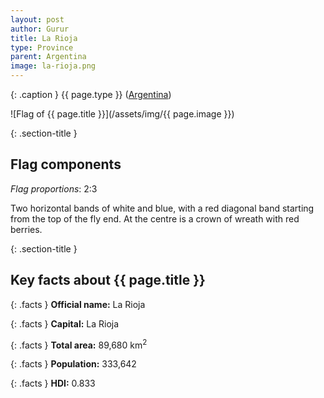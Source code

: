 ```yaml
---
layout: post
author: Gurur
title: La Rioja
type: Province
parent: Argentina
image: la-rioja.png
---
```

{: .caption }
{{ page.type }} ([Argentina](/2019/03/11/argentina.html))

![Flag of {{ page.title }}](/assets/img/{{ page.image }})

{: .section-title }
## Flag components

*Flag proportions*: 2:3

Two horizontal bands of white and blue, with a red diagonal band starting from the top of the fly end. At the centre is a crown of wreath with red berries.

{: .section-title }
## Key facts about {{ page.title }}

{: .facts }
**Official name:** La Rioja

{: .facts }
**Capital:** La Rioja

{: .facts }
**Total area:** 89,680 km<sup>2</sup>

{: .facts }
**Population:** 333,642

{: .facts }
**HDI:** 0.833